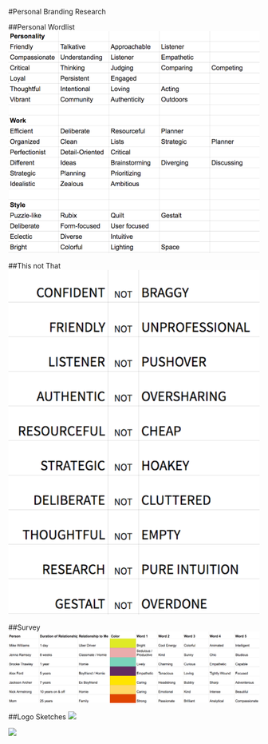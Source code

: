 #Personal Branding Research

##Personal Wordlist
![](https://github.com/amaliebarras/amaliebarras.github.io/blob/master/Design%20Files/PersonalWordlist.png)

##This not That
![](https://github.com/amaliebarras/amaliebarras.github.io/blob/master/Design%20Files/ThisnotThat.png)

##Survey
![](https://github.com/amaliebarras/amaliebarras.github.io/blob/master/Design%20Files/Survey.png)

##Logo Sketches
![](https://github.com/amaliebarras/amaliebarras.github.io/blob/master/Design%20Files/Sketches.png)

![](https://github.com/amaliebarras/amaliebarras.github.io/blob/master/Design%20Files/Sketches2.png)
